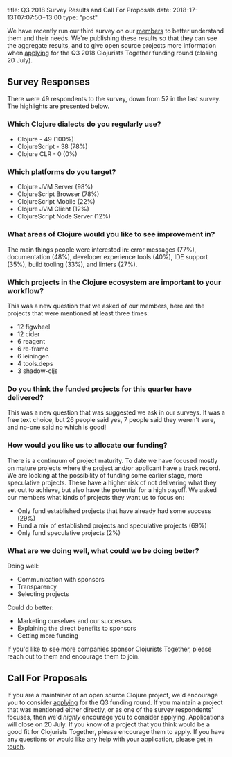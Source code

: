 title: Q3 2018 Survey Results and Call For Proposals
date: 2018-17-13T07:07:50+13:00
type: "post"

We have recently run our third survey on our [members](/members/) to better understand them and their needs. We're publishing these results so that they can see the aggregate results, and to give open source projects more information when [applying](/open-source/) for the Q3 2018 Clojurists Together funding round (closing 20 July).

## Survey Responses

There were 49 respondents to the survey, down from 52 in the last survey. The highlights are presented below.

### Which Clojure dialects do you regularly use?

- Clojure - 49 (100%)
- ClojureScript - 38 (78%)
- Clojure CLR - 0 (0%)

### Which platforms do you target?

- Clojure JVM Server (98%)
- ClojureScript Browser (78%)
- ClojureScript Mobile (22%)
- Clojure JVM Client (12%)
- ClojureScript Node Server (12%)

### What areas of Clojure would you like to see improvement in?

The main things people were interested in: error messages (77%), documentation (48%), developer experience tools (40%), IDE support (35%), build tooling (33%), and linters (27%).

### Which projects in the Clojure ecosystem are important to your workflow?

<!-- pbpaste | tr ',' '\n' | tr [A-Z] [a-z] | awk '{$1=$1};1' | sort  | uniq -c | sort -r -->

This was a new question that we asked of our members, here are the projects that were mentioned at least three times:

- 12 figwheel
- 12 cider
- 6 reagent
- 6 re-frame
- 6 leiningen
- 4 tools.deps
- 3 shadow-cljs

### Do you think the funded projects for this quarter have delivered?

This was a new question that was suggested we ask in our surveys. It was a free text choice, but 26 people said yes, 7 people said they weren't sure, and no-one said no which is good!

### How would you like us to allocate our funding?

There is a continuum of project maturity. To date we have focused mostly on mature projects where the project and/or applicant have a track record. We are looking at the possibility of funding some earlier stage, more speculative projects. These have a higher risk of not delivering what they set out to achieve, but also have the potential for a high payoff. We asked our members what kinds of projects they want us to focus on:

- Only fund established projects that have already had some success (29%)
- Fund a mix of established projects and speculative projects (69%)
- Only fund speculative projects (2%)

### What are we doing well, what could we be doing better?

Doing well:

- Communication with sponsors
- Transparency
- Selecting projects

Could do better:

- Marketing ourselves and our successes
- Explaining the direct benefits to sponsors
- Getting more funding

If you'd like to see more companies sponsor Clojurists Together, please reach out to them and encourage them to join.

## Call For Proposals

If you are a maintainer of an open source Clojure project, we'd encourage you to consider [applying](/open-source/) for the Q3 funding round. If you maintain a project that was mentioned either directly, or as one of the survey respondents' focuses, then we'd _highly_ encourage you to consider applying. Applications will close on 20 July. If you know of a project that you think would be a good fit for Clojurists Together, please encourage them to apply. If you have any questions or would like any help with your application, please [get in touch](/contact).
